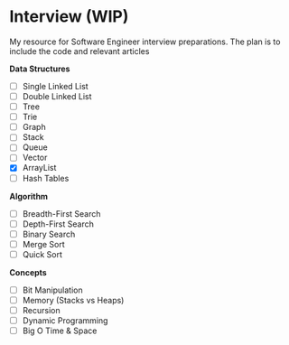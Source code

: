 # Interview (WIP)

My resource for Software Engineer interview preparations. The plan is to include the code and relevant articles

__Data Structures__
* [ ] Single Linked List
* [ ] Double Linked List
* [ ] Tree
* [ ] Trie
* [ ] Graph
* [ ] Stack
* [ ] Queue
* [ ] Vector
* [x] ArrayList
* [ ] Hash Tables

__Algorithm__
* [ ] Breadth-First Search
* [ ] Depth-First Search
* [ ] Binary Search
* [ ] Merge Sort
* [ ] Quick Sort

__Concepts__
* [ ] Bit Manipulation
* [ ] Memory (Stacks vs Heaps)
* [ ] Recursion
* [ ] Dynamic Programming
* [ ] Big O Time & Space
